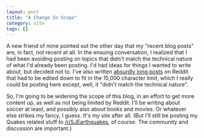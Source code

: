 ```yaml
---
layout: post
title: "A Change In Scope"
category: site
tags: []
---
```

A new friend of mine pointed out the other day that my "recent blog posts" are, in fact, not recent at all. In the ensuing conversation, I realized that I had been avoiding posting on topics that didn't match the technical nature of what I'd already been posting. I'd had ideas for things I wanted to write about, but decided not to. I've also written [absurdly long posts](https://www.reddit.com/r/SJEarthquakes/comments/2zwa1m/2015_new_fan_guide_part_1_introduction_and_team/) on Reddit that had to be edited down to fit in the 15,000 character limit, which I really could be posting here except, well, it "didn't match the technical nature".

So, I'm going to be widening the scope of this blog, in an effort to get more content up, as well as not being limited by Reddit. I'll be writing about soccer at least, and possibly also about books and movies. Or whatever else strikes my fancy, I guess. It's *my* site after all. (But I'll still be posting my Quakes related stuff to [/r/SJEarthquakes](http://reddit.com/r/sjearthquakes), of course. The community and discussion are important.)
